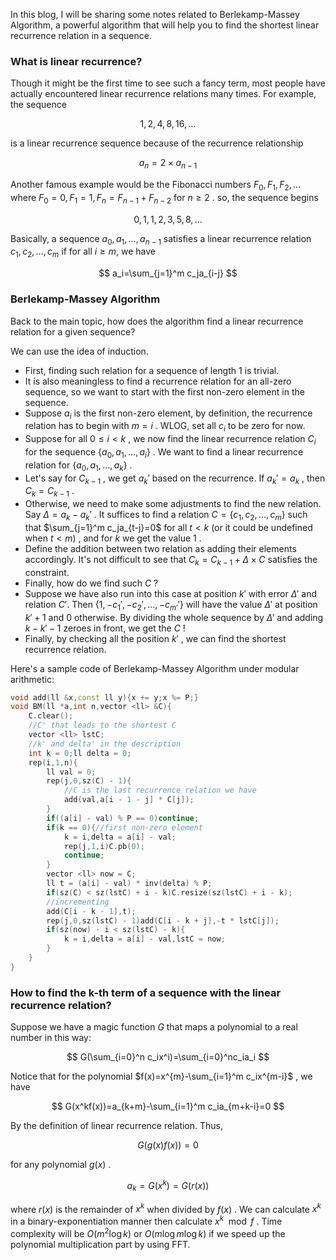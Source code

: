 In this blog, I will be sharing some notes related to Berlekamp-Massey Algorithm, a powerful algorithm that will help you to find the shortest linear recurrence relation in a sequence.

### What is linear recurrence?

Though it might be the first time to see such a fancy term, most people have actually encountered linear recurrence relations many times. For example, the sequence


$$
1,2,4,8,16,\dots
$$


is a linear recurrence sequence because of the recurrence relationship


$$
a_n=2\times a_{n-1}
$$



Another famous example would be the Fibonacci numbers $F_0,F_1,F_2,\dots$ where $F_0=0,F_1=1,F_n=F_{n-1}+F_{n-2}$ for $n\ge 2$ . so, the sequence begins


$$
0,1,1,2,3,5,8,\dots
$$


Basically, a sequence $a_0,a_1,\dots,a_{n-1}$ satisfies a linear recurrence relation $c_1,c_2,\dots,c_m$ if for all $i\ge m$, we have


$$
a_i=\sum_{j=1}^m c_ja_{i-j}
$$



### Berlekamp-Massey Algorithm

Back to the main topic, how does the algorithm find a linear recurrence relation for a given sequence?

We can use the idea of induction. 

- First, finding such relation for a sequence of length 1 is trivial.
- It is also meaningless to find a recurrence relation for an all-zero sequence, so we want to start with the first non-zero element in the sequence.
- Suppose $a_i$ is the first non-zero element, by definition, the recurrence relation has to begin with $m=i$ . WLOG, set all $c_i$ to be zero for now.
- Suppose for all $0\le i < k$ ,  we now find the linear recurrence relation $C_i$ for the sequence $\{a_0,a_1,\dots,a_i\}$ . We want to find a linear recurrence relation for $\{a_0,a_1,\dots,a_k\}$ .
- Let's say for $C_{k-1}$ , we get $a_k'$ based on the recurrence. If $a_k'=a_k$ , then $C_k=C_{k-1}$ .
- Otherwise, we need to make some adjustments to find the new relation. Say $\Delta = a_k-a_k'$ . It suffices to find a relation $C=\{c_1,c_2,\dots,c_m\}$ such that $\sum_{j=1}^m c_ja_{t-j}=0$ for all $t < k$ (or it could be undefined when $t < m$) , and for $k$ we get the value $1$ .
- Define the addition between two relation as adding their elements accordingly. It's not difficult to see that $C_k=C_{k-1}+\Delta\times C$ satisfies the constraint.
- Finally, how do we find such $C$ ?
- Suppose we have also run into this case at position $k'$ with error $\Delta'$ and relation $C'$. Then $\{1,-c_1',-c_2',\dots,-c_{m'}'\}$ will have the value $\Delta'$ at position $k'+1$ and $0$ otherwise. By dividing the whole sequence by $\Delta'$ and adding $k - k'-1$ zeroes in front, we get the $C$ !
- Finally, by checking all the position $k'$ , we can find the shortest recurrence relation.

Here's a sample code of Berlekamp-Massey Algorithm under modular arithmetic:

```cpp
void add(ll &x,const ll y){x += y;x %= P;}
void BM(ll *a,int n,vector <ll> &C){
    C.clear();
    //C' that leads to the shortest C
    vector <ll> lstC;
    //k' and delta' in the description
    int k = 0;ll delta = 0;
    rep(i,1,n){
        ll val = 0;
        rep(j,0,sz(C) - 1){
            //C is the last recurrence relation we have
            add(val,a[i - 1 - j] * C[j]);
        }
        if((a[i] - val) % P == 0)continue;
        if(k == 0){//first non-zero element
            k = i,delta = a[i] - val;
            rep(j,1,i)C.pb(0);
            continue;
        }
        vector <ll> now = C;
        ll t = (a[i] - val) * inv(delta) % P;
        if(sz(C) < sz(lstC) + i - k)C.resize(sz(lstC) + i - k);
        //incrementing
        add(C[i - k - 1],t);
        rep(j,0,sz(lstC) - 1)add(C[i - k + j],-t * lstC[j]);
        if(sz(now) - i < sz(lstC) - k){
            k = i,delta = a[i] - val,lstC = now;
        }
    }
}
```

### How to find the k-th term of a sequence with the linear recurrence relation?

Suppose we have a magic function $G$ that maps a polynomial to a real number in this way:


$$
G(\sum_{i=0}^n c_ix^i)=\sum_{i=0}^nc_ia_i
$$


Notice that for the polynomial $f(x)=x^{m}-\sum_{i=1}^m c_ix^{m-i}$ ,  we have


$$
G(x^kf(x))=a_{k+m}-\sum_{i=1}^m c_ia_{m+k-i}=0
$$


By the definition of linear recurrence relation. Thus,


$$
G(g(x)f(x))=0
$$


for any polynomial $g(x)$ .


$$
a_k=G(x^k)=G(r(x))
$$


where $r(x)$ is the remainder of $x^k$ when divided by $f(x)$ . We can calculate $x^k$ in a binary-exponentiation manner then calculate $x^k\mod f$ . Time complexity will be $O(m^2\log k)$ or $O(m\log m\log k)$ if we speed up the polynomial multiplication part by using FFT.



 